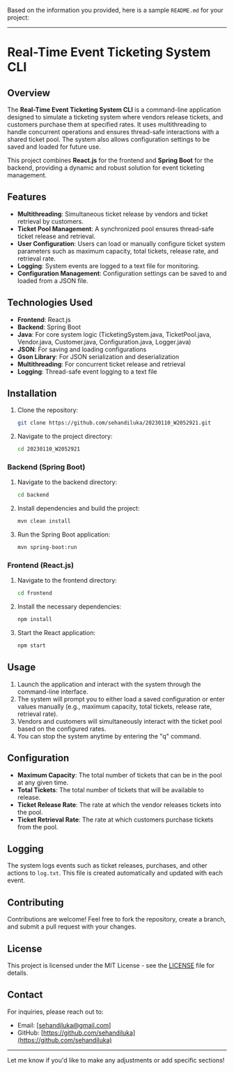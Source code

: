Based on the information you provided, here is a sample `README.md` for your project:

---

# Real-Time Event Ticketing System CLI

## Overview

The **Real-Time Event Ticketing System CLI** is a command-line application designed to simulate a ticketing system where vendors release tickets, and customers purchase them at specified rates. It uses multithreading to handle concurrent operations and ensures thread-safe interactions with a shared ticket pool. The system also allows configuration settings to be saved and loaded for future use.

This project combines **React.js** for the frontend and **Spring Boot** for the backend, providing a dynamic and robust solution for event ticketing management.

## Features

- **Multithreading**: Simultaneous ticket release by vendors and ticket retrieval by customers.
- **Ticket Pool Management**: A synchronized pool ensures thread-safe ticket release and retrieval.
- **User Configuration**: Users can load or manually configure ticket system parameters such as maximum capacity, total tickets, release rate, and retrieval rate.
- **Logging**: System events are logged to a text file for monitoring.
- **Configuration Management**: Configuration settings can be saved to and loaded from a JSON file.

## Technologies Used

- **Frontend**: React.js
- **Backend**: Spring Boot
- **Java**: For core system logic (TicketingSystem.java, TicketPool.java, Vendor.java, Customer.java, Configuration.java, Logger.java)
- **JSON**: For saving and loading configurations
- **Gson Library**: For JSON serialization and deserialization
- **Multithreading**: For concurrent ticket release and retrieval
- **Logging**: Thread-safe event logging to a text file

## Installation

1. Clone the repository:
   ```bash
   git clone https://github.com/sehandiluka/20230110_W2052921.git
   ```

2. Navigate to the project directory:
   ```bash
   cd 20230110_W2052921
   ```

### Backend (Spring Boot)

1. Navigate to the backend directory:
   ```bash
   cd backend
   ```

2. Install dependencies and build the project:
   ```bash
   mvn clean install
   ```

3. Run the Spring Boot application:
   ```bash
   mvn spring-boot:run
   ```

### Frontend (React.js)

1. Navigate to the frontend directory:
   ```bash
   cd frontend
   ```

2. Install the necessary dependencies:
   ```bash
   npm install
   ```

3. Start the React application:
   ```bash
   npm start
   ```

## Usage

1. Launch the application and interact with the system through the command-line interface.
2. The system will prompt you to either load a saved configuration or enter values manually (e.g., maximum capacity, total tickets, release rate, retrieval rate).
3. Vendors and customers will simultaneously interact with the ticket pool based on the configured rates.
4. You can stop the system anytime by entering the "q" command.

## Configuration

- **Maximum Capacity**: The total number of tickets that can be in the pool at any given time.
- **Total Tickets**: The total number of tickets that will be available to release.
- **Ticket Release Rate**: The rate at which the vendor releases tickets into the pool.
- **Ticket Retrieval Rate**: The rate at which customers purchase tickets from the pool.

## Logging

The system logs events such as ticket releases, purchases, and other actions to `log.txt`. This file is created automatically and updated with each event.

## Contributing

Contributions are welcome! Feel free to fork the repository, create a branch, and submit a pull request with your changes.

## License

This project is licensed under the MIT License - see the [LICENSE](LICENSE) file for details.

## Contact

For inquiries, please reach out to:
- Email: [sehandiluka@gmail.com]
- GitHub: [https://github.com/sehandiluka](https://github.com/sehandiluka)

---

Let me know if you'd like to make any adjustments or add specific sections!

